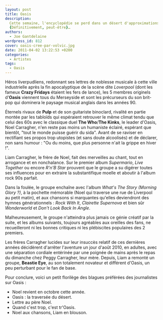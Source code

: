 ```yaml
---
layout: post
title: Oasis
description:
  Cette semaine, l'encyclopédie se perd dans un désert d'approximations.
  {Définitivement, peut-être}…
authors:
  - Joe Gantdelaine
wordpress_id: 812
cover: oasis-cree-par-volvic.jpg
date: 2011-04-02 13:22:53 +0200
categories:
  - Artistes
tags:
  - Oasis
---
```


Héros liverpudliens, redonnant ses lettres de noblesse musicale à cette ville
industrielle après la fin apocalyptique de la scène dite _Loverpool_ (dont les
fameux **Crazy Fridays** étaient les fers de lance), les 5 membres originels
d'**Oasis** viennent tous du Merseyside et sont les précurseurs du son brit-pop
qui dominera le paysage musical anglais dans les années 90.

Éternels rivaux de **Pulp** et de son guitariste binoclard, rivalité en partie
montée par les tabloïds qui espéraient retrouver le même climat tendu que celui
des 60s avec le classique duel **The Who**/**The Kinks**, le leader d'Oasis,
Noel Carragher, n'en reste pas moins un humaniste éclairé, espérant que bientôt,
"tout le monde puisse guérir du sida". Avant de se raviser en rectifiant ses
propos trop utopistes (et sans doute alcoolisés) et de déclarer, non sans humour
: "Ou du moins, que plus personne n'ait la grippe en hiver !".

Liam Carragher, le frère de Noel, fait des merveilles au chant, tout en
arrogance et en nonchalance. Sur le premier album _Supermario_, _Live Together_
ou encore _R'n'B Star_ prouvent que le groupe a su digérer toutes ses influences
pour en extraire la substantifique moelle et aboutir à l'album rock 90s parfait.

Dans la foulée, le groupe enchaîne avec l'album _What's The Story (Morning Glory
?)_, à la pochette mémorable (Noel qui traverse une rue de Liverpool au petit
matin), et aux chansons si marquantes qu'elles deviendront des hymnes
générationnels : _Rock With It_, _Clairette Supernova_ et bien sûr _Wonderworld_
et _Don't Look Back In Angle_.

Malheureusement, le groupe n'atteindra plus jamais ce génie créatif par la
suite, et les albums suivants, toujours agréables aux oreilles des fans, ne
recueilleront ni les bonnes critiques ni les plébiscites populaires des 2
premiers.

Les frères Carragher lucides sur leur insuccès relatif de ces dernières années
décidèrent d'arrêter l'aventure un jour d'août 2010, en adultes, avec une
séparation cordiale entérinée par une poignée de mains après le repas du
dimanche chez Peggy Carragher, leur mère. Depuis, Liam a remonté un groupe,
**Beastie Eye**, au son totalement novateur et différent d'Oasis, un peu
perturbant pour le fan de base.

Pour conclure, voici un petit florilège des blagues préférées des journalistes
sur Oasis :

- Noel revient en octobre cette année.
- Oasis : la traversée du désert.
- Lettre au père Noel.
- Quand c'est trop, c'est tr'Oasis.
- Noel aux chansons, Liam en blouson.
